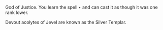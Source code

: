 God of Justice. You learn the spell ‣ and can cast it as though it was one rank lower.

Devout acolytes of Jevel are known as the Silver Templar.